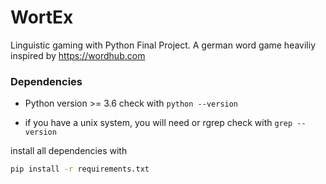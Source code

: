 # WortEx
Linguistic gaming with Python Final Project. A german word game heaviliy inspired by https://wordhub.com

### Dependencies

- Python version >= 3.6
  check with `python --version`

- if you have a unix system, you will need  or rgrep
  check with `grep --version`

<!--- should be done automaticly by starting script --->
install all dependencies with
```bash
pip install -r requirements.txt
```
